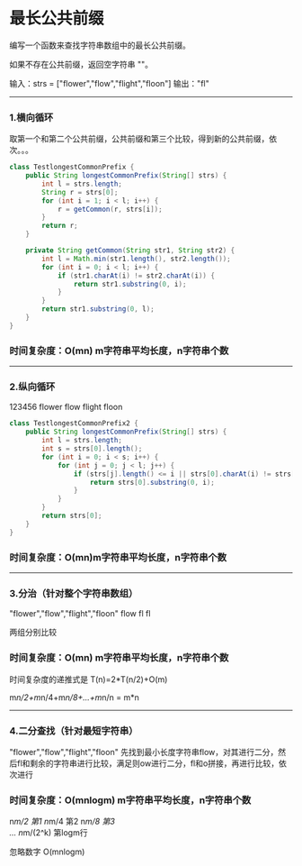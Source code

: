 # 最长公共前缀

编写一个函数来查找字符串数组中的最长公共前缀。

如果不存在公共前缀，返回空字符串 ""。

输入：strs = ["flower","flow","flight","floon"]
输出："fl"

---

### 1.横向循环
取第一个和第二个公共前缀，公共前缀和第三个比较，得到新的公共前缀，依次。。。

```java
class TestlongestCommonPrefix {
    public String longestCommonPrefix(String[] strs) {
        int l = strs.length;
        String r = strs[0];
        for (int i = 1; i < l; i++) {
            r = getCommon(r, strs[i]);
        }
        return r;
    }

    private String getCommon(String str1, String str2) {
        int l = Math.min(str1.length(), str2.length());
        for (int i = 0; i < l; i++) {
            if (str1.charAt(i) != str2.charAt(i)) {
                return str1.substring(0, i);
            }
        }
        return str1.substring(0, l);
    }
}
```
### 时间复杂度：O(mn) m字符串平均长度，n字符串个数

---

### 2.纵向循环
123456
flower
flow
flight
floon

```java
class TestlongestCommonPrefix2 {
    public String longestCommonPrefix(String[] strs) {
        int l = strs.length;
        int s = strs[0].length();
        for (int i = 0; i < s; i++) {
            for (int j = 0; j < l; j++) {
                if (strs[j].length() <= i || strs[0].charAt(i) != strs[j].charAt(i)) {
                    return strs[0].substring(0, i);
                }
            }
        }
        return strs[0];
    }
}
```

### 时间复杂度：O(mn)m字符串平均长度，n字符串个数

---

### 3.分治（针对整个字符串数组）
"flower","flow","flight","floon"
flow  fl
fl

两组分别比较
### 时间复杂度：O(mn) m字符串平均长度，n字符串个数

时间复杂度的递推式是 T(n)=2*T(n/2)+O(m)

m*n/2+m*n/4+m*n/8+...+m*n/n = m*n

---

### 4.二分查找（针对最短字符串）
"flower","flow","flight","floon"
先找到最小长度字符串flow，对其进行二分，然后fl和剩余的字符串进行比较，满足则ow进行二分，fl和o拼接，再进行比较，依次进行

### 时间复杂度：O(mnlogm) m字符串平均长度，n字符串个数
n*m/2    第1
n*m/4    第2
n*m/8    第3  
...
n*m/(2^k)      第logm行

忽略数字   O(mnlogm)

